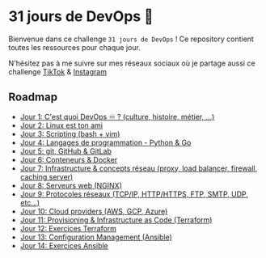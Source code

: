 # 31 jours de DevOps 🚀

Bienvenue dans ce challenge `31 jours de DevOps` ! Ce repository contient toutes les ressources pour chaque jour.

N'hésitez pas à me suivre sur mes réseaux sociaux où je partage aussi ce challenge [TikTok](https://www.tiktok.com/@hugo.log_) & [Instagram](https://www.instagram.com/hugo.log_/)

## Roadmap

- [Jour 1: C'est quoi DevOps ♾️ ? (culture, histoire, métier, ...)](./jour-1.md)
- [Jour 2: Linux est ton ami](./jour-2.md)
- [Jour 3: Scripting (bash + vim)](./jour-3.md)
- [Jour 4: Langages de programmation - Python & Go](./jour-4.md)
- [Jour 5: git, GitHub & GitLab](./jour-5.md)
- [Jour 6: Conteneurs & Docker](./jour-6.md)
- [Jour 7: Infrastructure & concepts réseau (proxy, load balancer, firewall, caching server)](./jour-7.md)
- [Jour 8: Serveurs web (NGINX)](./jour-8.md)
- [Jour 9: Protocoles réseaux (TCP/IP, HTTP/HTTPS, FTP, SMTP, UDP, etc...)](./jour-9.md)
- [Jour 10: Cloud providers (AWS, GCP, Azure)](./jour-10.md)
- [Jour 11: Provisioning & Infrastructure as Code (Terraform)](./jour-11.md)
- [Jour 12: Exercices Terraform](./jour-12/README.md)
- [Jour 13: Configuration Management (Ansible)](./jour-13.md)
- [Jour 14: Exercices Ansible](./jour-14/README.md)